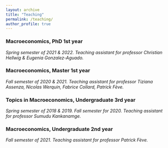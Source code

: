 ```yaml
---
layout: archive
title: "Teaching"
permalink: /teaching/
author_profile: true
---
```


### Macroeconomics, PhD 1st year
*Spring semester of 2021 & 2022. Teaching assistant for professor Christian Hellwig & Eugenia Gonzalez-Aguado.*

### Macroeconomics, Master 1st year
*Fall semester of 2020 & 2021. Teaching assistant for professor Tiziana Assenza, Nicolas Werquin, Fabrice Collard, Patrick Fève.*

### Topics in Macroeconomics, Undergraduate 3rd year
*Spring semester of 2018 & 2019. Fall semester for 2020. Teaching assistant for professor Sumudu Kankanamge.*

### Macroeconomics, Undergraduate 2nd year
*Fall semester of 2021. Teaching assistant for professor Patrick Fève.*


<!-- {% include base_path %}

{% for post in site.teaching reversed %}
  {% include archive-single.html %}
{% endfor %}
 -->